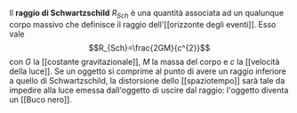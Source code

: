 Il **raggio di Schwartzschild** $R_{Sch}$ è una quantità associata ad un qualunque corpo massivo che definisce il raggio dell'[[orizzonte degli eventi]]. Esso vale
$$R_{Sch}=\frac{2GM}{c^{2}}$$
con $G$ la [[costante gravitazionale]], $M$ la massa del corpo e $c$ la [[velocità della luce]]. Se un oggetto si comprime al punto di avere un raggio inferiore a quello di Schwartzschild, la distorsione dello [[spaziotempo]] sarà tale da impedire alla luce emessa dall'oggetto di uscire dal raggio: l'oggetto diventa un [[Buco nero]].